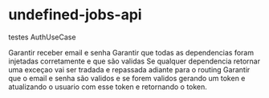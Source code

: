 # undefined-jobs-api

testes AuthUseCase 

Garantir receber email e senha
Garantir que todas as dependencias foram injetadas corretamente e que são validas
Se qualquer dependencia retornar uma exceçao vai ser tradada e repassada adiante para o routing
Garantir que o email e senha são validos e se forem validos gerando um token e atualizando o usuario com esse token e retornando o token.